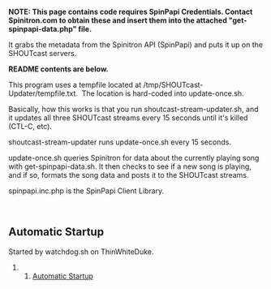 **NOTE: This page contains code requires SpinPapi Credentials. Contact Spinitron.com to obtain these and insert them into the attached "get-spinpapi-data.php" file.**

It grabs the metadata from the Spinitron API (SpinPapi) and puts it up on the SHOUTcast servers.

**README contents are below.**

This program uses a tempfile located at /tmp/SHOUTcast-Updater/tempfile.txt.  The location is hard-coded into update-once.sh.

Basically, how this works is that you run shoutcast-stream-updater.sh, and it updates all three SHOUTcast streams every 15 seconds until it's killed (CTL-C, etc).

shoutcast-stream-updater runs update-once.sh every 15 seconds.

update-once.sh queries Spinitron for data about the currently playing song with get-spinpapi-data.sh. It then checks to see if a new song is playing, and if so, formats the song data and posts it to the SHOUTcast streams.

spinpapi.inc.php is the SpinPapi Client Library.

 

Automatic Startup
-----------------

Started by watchdog.sh on ThinWhiteDuke.

1.  1. [Automatic Startup](#Automatic_Startup)

